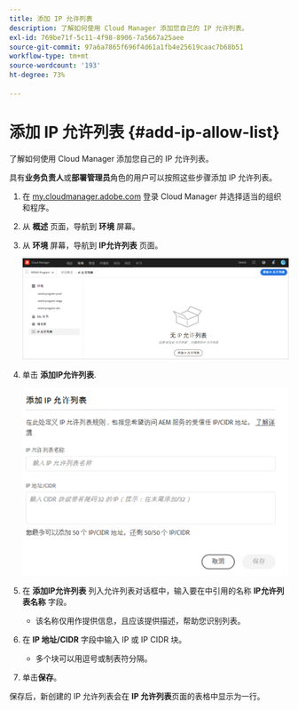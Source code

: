 ```yaml
---
title: 添加 IP 允许列表
description: 了解如何使用 Cloud Manager 添加您自己的 IP 允许列表。
exl-id: 769be71f-5c11-4f98-8906-7a5667a25aee
source-git-commit: 97a6a7865f696f4d61a1fb4e25619caac7b68b51
workflow-type: tm+mt
source-wordcount: '193'
ht-degree: 73%

---
```



# 添加 IP 允许列表 {#add-ip-allow-list}

了解如何使用 Cloud Manager 添加您自己的 IP 允许列表。

具有&#x200B;**业务负责人**&#x200B;或&#x200B;**部署管理员**&#x200B;角色的用户可以按照这些步骤添加 IP 允许列表。

1. 在 [my.cloudmanager.adobe.com](https://my.cloudmanager.adobe.com/) 登录 Cloud Manager 并选择适当的组织和程序。

1. 从 **概述** 页面，导航到 **环境** 屏幕。

1. 从 **环境** 屏幕，导航到 **IP允许列表** 页面。

   ![侧面板中的 IP 允许列表选项](/help/implementing/cloud-manager/assets/ip-allow-list/ip-allow-list-create.png)

1. 单击 **添加IP允许列表**.

   ![“添加 IP 允许列表”对话框](/help/implementing/cloud-manager/assets/ip-allow-list/ip-allow-list-create02.png)

1. 在 **添加IP允许列表** 列入允许列表对话框中，输入要在中引用的名称 **IP允许列表名称** 字段。

   * 该名称仅用作提供信息，且应该提供描述，帮助您识别列表。

1. 在 **IP 地址/CIDR** 字段中输入 IP 或 IP CIDR 块。

   * 多个块可以用逗号或制表符分隔。

1. 单击&#x200B;**保存**。

保存后，新创建的 IP 允许列表会在 **IP 允许列表**&#x200B;页面的表格中显示为一行。
